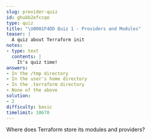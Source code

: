 ```yaml
---
slug: provider-quiz
id: ghubb2efccqe
type: quiz
title: "\U0001F4DD Quiz 1 - Providers and Modules"
teaser: |
  A quiz about Terraform init
notes:
- type: text
  contents: |
    It's quiz time!
answers:
- In the /tmp directory
- In the user's home directory
- In the .terraform directory
- None of the above
solution:
- 2
difficulty: basic
timelimit: 10670
---
```

Where does Terraform store its modules and providers?

